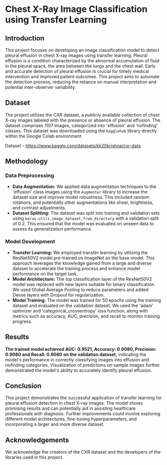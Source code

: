 # Chest X-Ray Image Classification using Transfer Learning

## Introduction

This project focuses on developing an image classification model to detect pleural effusion in chest X-ray images using transfer learning. Pleural effusion is a condition characterized by the abnormal accumulation of fluid in the pleural space, the area between the lungs and the chest wall. Early and accurate detection of pleural effusion is crucial for timely medical intervention and improved patient outcomes. This project aims to automate the detection process, reducing the reliance on manual interpretation and potential inter-observer variability.

## Dataset

The project utilizes the CXR dataset, a publicly available collection of chest X-ray images labeled with the presence or absence of pleural effusion. The dataset comprises 1107 images, categorized into 'effusion' and 'nofinding' classes. This dataset was downloaded using the `kagglehub` library directly within the Google Colab environment.

Dataset - https://www.kaggle.com/datasets/kk20krishna/cxr-data

## Methodology

### Data Preprocessing

- **Data Augmentation:** We applied data augmentation techniques to the 'effusion' class images using the `Augmentor` library to increase the dataset size and improve model robustness. This included random rotations, and potentially other augmentations like shear, brightness, and contrast adjustments.
- **Dataset Splitting:** The dataset was split into training and validation sets using `keras.utils.image_dataset_from_directory` with a validation split of 0.2. This ensured that the model was evaluated on unseen data to assess its generalization performance.

### Model Development

- **Transfer Learning:** We employed transfer learning by utilizing the ResNet50V2 model pre-trained on ImageNet as the base model. This approach leverages the knowledge gained from a large and diverse dataset to accelerate the training process and enhance model performance on the target task.
- **Model Architecture:** The top classification layer of the ResNet50V2 model was replaced with new layers suitable for binary classification. We used Global Average Pooling to reduce parameters and added Dense layers with Dropout for regularization.
- **Model Training:** The model was trained for 50 epochs using the training dataset and evaluated on the validation dataset. We used the 'adam' optimizer and 'categorical_crossentropy' loss function, along with metrics such as accuracy, AUC, precision, and recall to monitor training progress.

## Results

**The trained model achieved AUC: 0.9521, Accuracy: 0.9080, Precision: 0.9080 and Recall: 0.9080 on the validation dataset,** indicating the model's performance in correctly classifying images into effusion and nofinding categories. Visualization of predictions on sample images further demonstrated the model's ability to accurately identify pleural effusion.

## Conclusion

This project demonstrates the successful application of transfer learning for pleural effusion detection in chest X-ray images. The model shows promising results and can potentially aid in assisting healthcare professionals with diagnosis. Further improvements could involve exploring different model architectures, fine-tuning hyperparameters, and incorporating a larger and more diverse dataset.

## Acknowledgements

We acknowledge the creators of the CXR dataset and the developers of the libraries used in this project.
